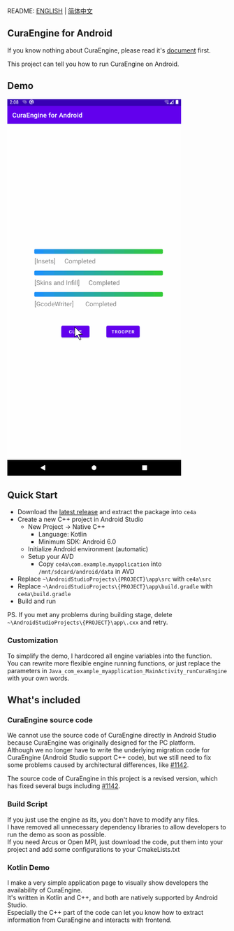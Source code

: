 README: [ENGLISH](https://github.com/alexwoo1900/curaengine4android/blob/main/README.md) | [简体中文](https://github.com/alexwoo1900/curaengine4android/blob/main/README_CN.md)

## CuraEngine for Android

If you know nothing about CuraEngine, please read it's [document](https://github.com/Ultimaker/CuraEngine) first.  

This project can tell you how to run CuraEngine on Android.

## Demo

![CuraEngine for Android](https://github.com/alexwoo1900/curaengine4android/blob/main/docs/assets/curaengine4android.gif)

## Quick Start

- Download the [latest release](https://github.com/alexwoo1900/curaengine4android/archive/refs/heads/main.zip) and extract the package into `ce4a`
- Create a new C++ project in Android Studio
    - New Project -> Native C++
        - Language: Kotlin
        - Minimum SDK: Android 6.0
    - Initialize Android environment (automatic)
    - Setup your AVD
        - Copy `ce4a\com.example.myapplication` into `/mnt/sdcard/android/data` in AVD
- Replace `~\AndroidStudioProjects\{PROJECT}\app\src` with `ce4a\src`
- Replace `~\AndroidStudioProjects\{PROJECT}\app\build.gradle` with `ce4a\build.gradle`
- Build and run

PS.
If you met any problems during building stage, delete `~\AndroidStudioProjects\{PROJECT}\app\.cxx` and retry.

### Customization

To simplify the demo, I hardcored all engine variables into the function.  
You can rewrite more flexible engine running functions, or just replace the parameters in `Java_com_example_myapplication_MainActivity_runCuraEngine` with your own words.

## What's included

### CuraEngine source code

We cannot use the source code of CuraEngine directly in Android Studio because CuraEngine was originally designed for the PC platform.  
Although we no longer have to write the underlying migration code for CuraEngine (Android Studio support C++ code), but we still need to fix some problems caused by architectural differences, like [#1142](https://github.com/Ultimaker/CuraEngine/issues/1142).   

The source code of CuraEngine in this project is a revised version, which has fixed several bugs including [#1142](https://github.com/Ultimaker/CuraEngine/issues/1142).

### Build Script

If you just use the engine as its, you don't have to modify any files.  
I have removed all unnecessary dependency libraries to allow developers to run the demo as soon as possible.  
If you need Arcus or Open MPI, just download the code, put them into your project and add some configurations to your CmakeLists.txt

### Kotlin Demo

I make a very simple application page to visually show developers the availability of CuraEngine.  
It's written in Kotlin and C++, and both are natively supported by Android Studio.  
Especially the C++ part of the code can let you know how to extract information from CuraEngine and interacts with frontend.  